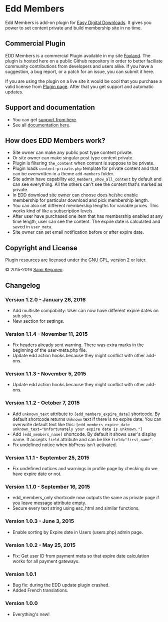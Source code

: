 # Edd Members

Edd Members is add-on plugin for [Easy Digital Downloads](https://easydigitaldownloads.com/). It gives you power to set content private and
build membership site in no time.

## Commercial Plugin

EDD Members is a commercial Plugin available in my site [Foxland](https://foxland.fi/downloads/edd-members/). The plugin is hosted here
on a public Github repository in order to better faciliate community contributions from developers and users alike.
If you have a suggestion, a bug report, or a patch for an issue, you can submit it here.

If you are using the plugin on a live site it would be cool that you purchase a valid license from [Plugin page](https://foxland.fi/downloads/edd-members/).
After that you get support and automatic updates.

## Support and documentation

* You can get [support from here](https://foxland.fi/support/forum/plugins/edd-members/).
* See all [documentation here](https://foxland.fi/documents/for/edd-members/).

## How does EDD Members work?

* Site owner can make any public post type content private.
* Or site owner can make singular post type content private.
* Plugin is filtering `the_content` when content is suppose to be private.
* Plugin loads `content-private.php` template for private content and that can be overwritten in a theme `edd-members` folder.
* Site admin have capability `edd_members_show_all_content` by default and can see everything. All the others can't see the content that's marked as private.
* In EDD download site owner can choose does he/she enable membership for particular download and pick membership length.
* You can also set different membership lengths for variable prices. This works kind of like a subscription levels. 
* After user have purchased one item that has membership enabled at any time length, user can see the content. The expire date is calculated and saved in `user_meta`.
* Site owner can set email notification before or after expire date.

## Copyright and License

Plugin resources are licensed under the [GNU GPL](http://www.gnu.org/licenses/old-licenses/gpl-2.0.html), version 2 or later.

&copy; 2015-2016 [Sami Keijonen](https://foxland.fi).

## Changelog

### Version 1.2.0 - January 26, 2016

* Add multisite compability: User can now have different expire dates on sub sites.
* New section for settings.

### Version 1.1.4 - November 11, 2015

* Fix headers already sent warning. There was extra marks in the beginning of the user-meta.php file.
* Update edd action hooks because they might conflict with other add-ons.

### Version 1.1.3 - November 5, 2015

* Update edd action hooks because they might conflict with other add-ons.

### Version 1.1.2 - October 7, 2015

* Add `unknown_text` attribute to `[edd_members_expire_date]` shortcode. By default shortcode returns `Unknown` text if there is no expire date. You can overwrite default text like this: `[edd_members_expire_date unknown_text="Unfortunately your expire date is unknown."]` 
* Add `[edd_members_name]` shortcode. By default it shows user's display name. It accepts `field` attribute and can be like `field="first_name"`.
* Fix undefined notice when bbPress isn't activated.

### Version 1.1.1 - September 25, 2015

* Fix undefined notices and warnings in profile page by checking do we have expire date or not.

### Version 1.1.0 - September 16, 2015

* edd_members_only shortcode now outputs the same as private page if you leave message attribute empty.
* Secure every text string using esc_html and similar functions.

### Version 1.0.3 - June 3, 2015

* Enable sorting by Expire date in Users (users.php) admin page.

### Version 1.0.2 - May 25, 2015

* Fix: Get user ID from payment meta so that expire date calculation works for all payment gateways.

### Version 1.0.1

* Bug fix: during the EDD update plugin crashed.
* Added French translations.

### Version 1.0.0

* Everything's new!